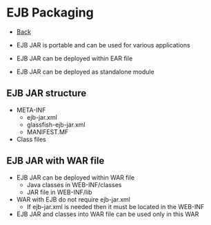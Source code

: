 # EJB Packaging

+ [Back](README.md)

+ EJB JAR is portable and can be used for various
    applications
+ EJB JAR can be deployed within EAR file
+ EJB JAR can be deployed as standalone module

## EJB JAR structure

+ META-INF
    + ejb-jar.xml
    + glassfish-ejb-jar.xml
    + MANIFEST.MF
+ Class files

## EJB JAR with WAR file

+ EJB JAR can be deployed within WAR file
    + Java classes in WEB-INF/classes
    + JAR file in WEB-INF/lib
+ WAR with EJB do not require ejb-jar.xml
    + If ejb-jar.xml is needed then it must be
        located in the WEB-INF
+ EJB JAR and classes into WAR file can be used
    only in this WAR
